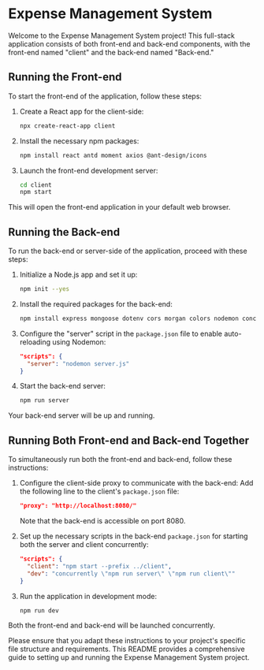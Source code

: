 # Expense Management System

Welcome to the Expense Management System project! This full-stack application consists of both front-end and back-end components, with the front-end named "client" and the back-end named "Back-end."

## Running the Front-end

To start the front-end of the application, follow these steps:

1. Create a React app for the client-side:
   ```bash
   npx create-react-app client
   ```

2. Install the necessary npm packages:
   ```bash
   npm install react antd moment axios @ant-design/icons
   ```

3. Launch the front-end development server:
   ```bash
   cd client
   npm start
   ```

This will open the front-end application in your default web browser.

## Running the Back-end

To run the back-end or server-side of the application, proceed with these steps:

1. Initialize a Node.js app and set it up:
   ```bash
   npm init --yes
   ```

2. Install the required packages for the back-end:
   ```bash
   npm install express mongoose dotenv cors morgan colors nodemon concurrently
   ```

3. Configure the "server" script in the `package.json` file to enable auto-reloading using Nodemon:
   ```json
   "scripts": {
     "server": "nodemon server.js"
   }
   ```

4. Start the back-end server:
   ```bash
   npm run server
   ```

Your back-end server will be up and running.

## Running Both Front-end and Back-end Together

To simultaneously run both the front-end and back-end, follow these instructions:

1. Configure the client-side proxy to communicate with the back-end:
   Add the following line to the client's `package.json` file:
   ```json
   "proxy": "http://localhost:8080/"
   ```
   Note that the back-end is accessible on port 8080.

2. Set up the necessary scripts in the back-end `package.json` for starting both the server and client concurrently:
   ```json
   "scripts": {
     "client": "npm start --prefix ../client",
     "dev": "concurrently \"npm run server\" \"npm run client\""
   }
   ```

3. Run the application in development mode:
   ```bash
   npm run dev
   ```

Both the front-end and back-end will be launched concurrently.

Please ensure that you adapt these instructions to your project's specific file structure and requirements. This README provides a comprehensive guide to setting up and running the Expense Management System project.